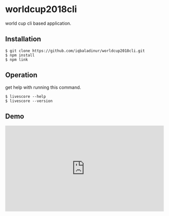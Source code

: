 # worldcup2018cli
world cup cli based application.

## Installation

    $ git clone https://github.com/iqbaladinur/worldcup2018cli.git
    $ npm install
    $ npm link

## Operation
get help with running this command.

    $ livescore --help
    $ livescore --version

## Demo
<div style='position:relative;padding-bottom:54%'><iframe src='https://gfycat.com/ifr/ArcticOptimalBluebird' frameborder='0' scrolling='no' width='100%' height='100%' style='position:absolute;top:0;left:0' allowfullscreen></iframe></div>


